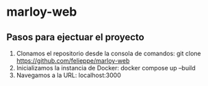 # marloy-web

## Pasos para ejectuar el proyecto

1. Clonamos el repositorio desde la consola de comandos: git clone https://github.com/felieppe/marloy-web
2. Inicializamos la instancia de Docker: docker compose up –build
3. Navegamos a la URL: localhost:3000
